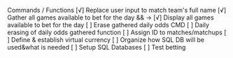 


Commands / Functions
[√] Replace user input to match team's full name
[√] Gather all games available to bet for the day && ->
[√] Display all games available to bet for the day
[ ] Erase gathered daily odds CMD
[ ] Daily erasing of daily odds gathered function
[ ] Assign ID to matches/matchups
[ ] Define & establish virtual currency
[ ] Organize how SQL DB will be used&what is needed
[ ] Setup SQL Databases
[ ] Test betting